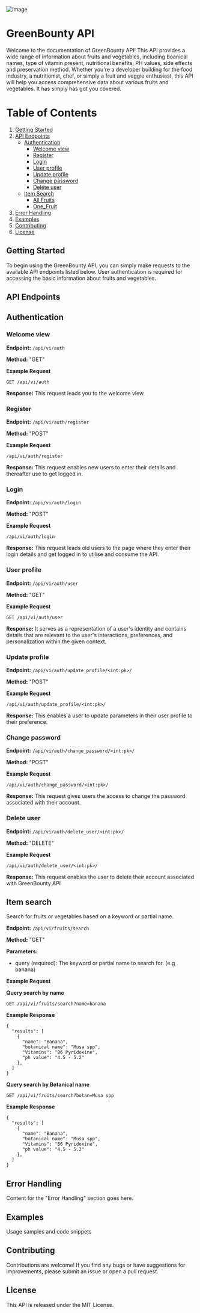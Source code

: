 ![image](https://github.com/Certifieddonnie/GreenBounty/assets/98459984/3ae739cb-da0f-475a-b528-840949774437)



# GreenBounty API
Welcome to the documentation of GreenBounty API! This API provides a wide range of information about fruits and vegetables, including boanical names, type of vitamin present, nutritional benefits, PH values, side effects and preservation method. Whether you're a developer building for the food industry, a nutritionist, chef, or simply a fruit and veggie enthusiast, this API will help you access comprehensive data about various fruits and vegetables. It has simply has got you covered.

# Table of Contents

1. [Getting Started](#getting-started)
2. [API Endpoints](#api-endpoints) 
    - [Authentication](#authentication)
        - [Welcome view](#welcome-view)
        - [Register](#register)
        - [Login](#login)
        - [User profile](#user-profile)
        - [Update profile](#update-profile)
        - [Change password](#change-password)
        - [Delete user](#delete-user)
    - [Item Search](#item-search)
        - [All Fruits](#all-fruits)
        - [One_Fruit](#one-fruit)
3. [Error Handling](#error-handling)
4. [Examples](#examples)
5. [Contributing](#contributing)
6. [License](#license)

## Getting Started

To begin using the GreenBounty API, you can simply make requests to the available API endpoints listed below. User authentication is required for accessing the basic information about fruits and vegetables.

## API Endpoints

## Authentication

### Welcome view
**Endpoint:** `/api/vi/auth`

**Method:** "GET"

**Example Request**
```
GET /api/vi/auth
```
**Response:** This request leads you to the welcome view.

### Register
**Endpoint:** `/api/vi/auth/register`

**Method:** "POST"

**Example Request**
```
/api/vi/auth/register
```
**Response:** This request enables new users to enter their details and thereafter use to get logged in.

### Login
**Endpoint:** `/api/vi/auth/login`

**Method:** "POST"

**Example Request**
```
/api/vi/auth/login
```
**Response:** This request leads old users to the page where they enter their login details and get logged in to utilise and consume the API.

### User profile
**Endpoint:** `/api/vi/auth/user`

**Method:** "GET"

**Example Request**
```
GET /api/vi/auth/user
```
**Response:**  It serves as a representation of a user's identity and contains details that are relevant to the user's interactions, preferences, and personalization within the given context.

### Update profile
**Endpoint:** `/api/vi/auth/update_profile/<int:pk>/`

**Method:** "POST"

**Example Request**
```
/api/vi/auth/update_profile/<int:pk>/
```
**Response:**  This enables a user to update parameters in their user profile to their preference.

### Change password
**Endpoint:** `/api/vi/auth/change_password/<int:pk>/`

**Method:** "POST"

**Example Request**
```
/api/vi/auth/change_password/<int:pk>/
```
**Response:**  This request gives users the access to change the password associated with their account.

### Delete user
**Endpoint:** `/api/vi/auth/delete_user/<int:pk>/`

**Method:** "DELETE"

**Example Request**
```
/api/vi/auth/delete_user/<int:pk>/
```
**Response:**  This request enables the user to delete their account associated with GreenBounty API


## Item search
Search for fruits or vegetables based on a keyword or partial name.

**Endpoint:** `/api/vi/fruits/search`

**Method:** "GET"

**Parameters:** 
- query (required): The keyword or partial name to search for. (e.g banana)

**Example Request**

**Query search by name**
```
GET /api/vi/fruits/search?name=banana
```
**Example Response**
```
{
  "results": [
    {
      "name": "Banana",
      "botanical name": "Musa spp",
      "Vitamins": "B6 Pyridoxine",
      "ph value": "4.5 - 5.2"
    },
  ]
}

```

**Query search by Botanical name**
```
GET /api/vi/fruits/search?botan=Musa spp
```
**Example Response**
```
{
  "results": [
    {
      "name": "Banana",
      "botanical name": "Musa spp",
      "Vitamins": "B6 Pyridoxine",
      "ph value": "4.5 - 5.2"
    },
  ]
}

```

## Error Handling

Content for the "Error Handling" section goes here.

## Examples

Usage samples and code snippets

## Contributing

Contributions are welcome! If you find any bugs or have suggestions for improvements, please submit an issue or open a pull request.

## License

This API is released under the MIT License.

